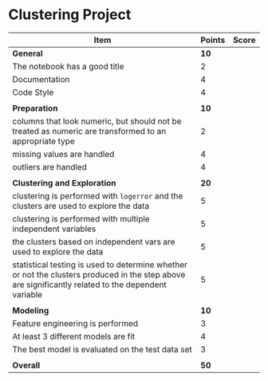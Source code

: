 # Clustering Project

<style>
td:nth-child(1), th:nth-child(1) { width: 90%; }
td:nth-child(2), th:nth-child(2) { width: 5%; }
td:nth-child(3), th:nth-child(3) { width: 5%; }
</style>

| Item                                                                                                                                                | Points | Score |
| ----                                                                                                                                                | ------ | ----- |
| **General**                                                                                                                                         | **10** |       |
| The notebook has a good title                                                                                                                       | 2      |       |
| Documentation                                                                                                                                       | 4      |       |
| Code Style                                                                                                                                          | 4      |       |
|                                                                                                                                                     |        |       |
| **Preparation**                                                                                                                                     | **10** |       |
| columns that look numeric, but should not be treated as numeric are transformed to an appropriate type                                              | 2      |       |
| missing values are handled                                                                                                                          | 4      |       |
| outliers are handled                                                                                                                                | 4      |       |
|                                                                                                                                                     |        |       |
| **Clustering and Exploration**                                                                                                                      | **20** |       |
| clustering is performed with `logerror` and the clusters are used to explore the data                                                               | 5      |       |
| clustering is performed with multiple independent variables                                                                                         | 5      |       |
| the clusters based on independent vars are used to explore the data                                                                                 | 5      |       |
| statistical testing is used to determine whether or not the clusters produced in the step above are significantly related to the dependent variable | 5      |       |
|                                                                                                                                                     |        |       |
| **Modeling**                                                                                                                                        | **10** |       |
| Feature engineering is performed                                                                                                                    | 3      |       |
| At least 3 different models are fit                                                                                                                 | 4      |       |
| The best model is evaluated on the test data set                                                                                                    | 3      |       |
|                                                                                                                                                     |        |       |
| **Overall** | **50** | |
